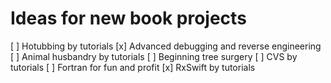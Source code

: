  # Ideas for new book projects
 
[ ] Hotubbing by tutorials
[x] Advanced debugging and reverse engineering
[ ] Animal husbandry by tutorials
[ ] Beginning tree surgery
[ ] CVS by tutorials
[ ] Fortran for fun and profit
[x] RxSwift by tutorials
